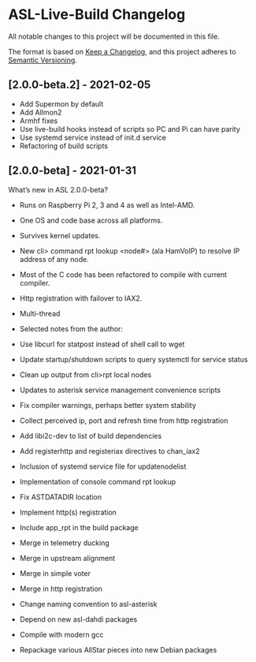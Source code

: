 # ASL-Live-Build Changelog

All notable changes to this project will be documented in this file.

The format is based on [Keep a Changelog](https://keepachangelog.com/en/1.0.0/),
and this project adheres to [Semantic Versioning](https://semver.org/spec/v2.0.0.html).

## [2.0.0-beta.2] - 2021-02-05

- Add Supermon by default
- Add Allmon2
- Armhf fixes
- Use live-build hooks instead of scripts so PC and Pi can have parity
- Use systemd service instead of init.d service
- Refactoring of build scripts

## [2.0.0-beta] - 2021-01-31

What’s new in ASL 2.0.0-beta?

- Runs on Raspberry Pi 2, 3 and 4 as well as Intel-AMD.
- One OS and code base across all platforms.
- Survives kernel updates.
- New cli> command rpt lookup <node#> (ala HamVoIP) to resolve IP address of any node.
- Most of the C code has been refactored to compile with current compiler.
- Http registration with failover to IAX2.
- Multi-thread
- Selected notes from the author:

- Use libcurl for statpost instead of shell call to wget
- Update startup/shutdown scripts to query systemctl for service status
- Clean up output from cli>rpt local nodes
- Updates to asterisk service management convenience scripts
- Fix compiler warnings, perhaps better system stability
- Collect perceived ip, port and refresh time from http registration
- Add libi2c-dev to list of build dependencies
- Add registerhttp and registeriax directives to chan_iax2
- Inclusion of systemd service file for updatenodelist
- Implementation of console command rpt lookup
- Fix ASTDATADIR location
- Implement http(s) registration
- Include app_rpt in the build package
- Merge in telemetry ducking
- Merge in upstream alignment
- Merge in simple voter
- Merge in http registration
- Change naming convention to asl-asterisk
- Depend on new asl-dahdi packages
- Compile with modern gcc
- Repackage various AllStar pieces into new Debian packages
